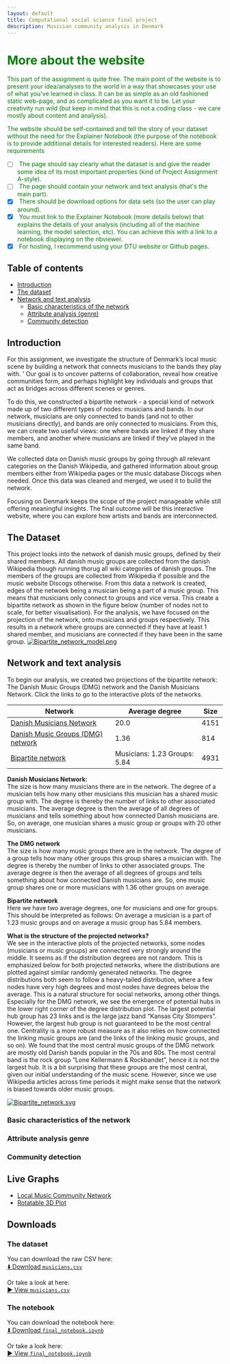 ```yaml
---
layout: default
title: Computational social science final project
description: Musician community analysis in Denmark
---
```



# <span style="color:green"> More about the website</span>

<span style="color:green"> This part of the assignment is quite free. The main point of the website is to present your idea/analyses to the world in a way that showcases your use of what you've learned in class. It can be as simple as an old fashioned static web-page, and as complicated as you want it to be. Let your creativity run wild (but keep in mind that this is not a coding class - we care mostly about content and analysis). </span>

<span style="color:green"> The website should be self-contained and tell the story of your dataset without the need for the Explainer Notebook (the purpose of the notebook is to provide additional details for interested readers). Here are some requirements </span>

- [ ] <span style="color:green"> The page should say clearly what the dataset is and give the reader some idea of its most important properties (kind of Project Assignment A-style).</span>
- [ ] <span style="color:green"> The page should contain your network and text analysis (that's the main part).</span>
- [x] <span style="color:green"> There should be download options for data sets (so the user can play around).</span>
- [x] <span style="color:green"> You must link to the Explainer Notebook (more details below) that explains the details of your analysis (including all of the machine learning, the model selection, etc). You can achieve this with a link to a notebook displaying on the nbviewer.</span>
- [X] <span style="color:green"> For hosting, I recommend using your DTU website or Github pages.</span>

## Table of contents
- [Introduction](#introduction)
- [The dataset](#the-dataset)
- [Network and text analysis](#network-and-text-analysis)
  - [Basic characteristics of the network](#basic-characteristics-of-the-network)
  - [Attribute analysis (genre)](#attribute-analysis-genre)
  - [Community detection](#community-detection)

## Introduction

For this assignment, we investigate the structure of Denmark’s local music scene by building a network that connects musicians to the bands they play with. '
Our goal is to uncover patterns of collaboration, reveal how creative communities form, and perhaps highlight key individuals and groups that act as bridges across different scenes or genres.

To do this, we constructed a bipartite network - a special kind of network made up of two different types of nodes: musicians and bands. 
In our network, musicians are only connected to bands (and not to other musicians directly), and bands are only connected to musicians. From this, we can create two useful views: one where bands are linked if they share members, and another where musicians are linked if they’ve played in the same band.

We collected data on Danish music groups by going through all relevant categories on the Danish Wikipedia, and gathered information about group members either from Wikipedia pages or the music database Discogs when needed. 
Once this data was cleaned and merged, we used it to build the network.

Focusing on Denmark keeps the scope of the project manageable while still offering meaningful insights. 
The final outcome will be this interactive website, where you can explore how artists and bands are interconnected. 


## The Dataset
This project looks into the network of danish music groups, defined by their shared members. All danish music groups are collected from the danish Wikipedia though running thorug all wiki categories of danish groups. The members of the groups are collected from Wikipedia if possible and the music website Discogs otherwise. 
From this data a network is created, edges of the netwoek being a musician being a part of a music group. This means that musicians only connect to groups and vice versa. This create a bipartite network as shown in the figure below (number of nodes not to scale, for better visualisation). For the analysis, we have focused on the projection of the network, onto musicians and groups respectively. This results in a network where groups are connected if they have at least 1 shared member, and musicians are connected if they have been in the same group.
[![Bipartite_network_model.png](assets/images/Bipartite_network_model.png)](https://aaresh1705.github.io/CSS_project_final/network_test.html)

## Network and text analysis
To begin our analysis, we created two projections of the bipartite network: The Danish Music Groups (DMG) network and the Danish Musicians Network. 
Click the links to go to the interactive plots of the networks.

| Network                                                                                      | Average degree               | Size |
|----------------------------------------------------------------------------------------------| ---------------------------- | ---- |
| [Danish Musicians Network](assets/graphs/network.html) | 20.0                         | 4151 |
| [Danish Music Groups (DMG) network](assets/graphs/network.html)                              | 1.36                         | 814  |
| [Bipartite network](assets/graphs/bipartite.html)                                            | Musicians: 1.23  Groups: 5.84| 4931 |

**Danish Musicians Network:** \
The size is how many musicians there are in the network. The degree of a musician tells how many other musicians this musician has a shared music group with. The degree is thereby the number of links to other associated musicians.
The average degree is then the average of all degrees of musicians and tells something about how connected Danish musicians are. So, on average, one musician shares a music group or groups with 20 other musicians.

**The DMG network** \
The size is how many music groups there are in the network. The degree of a group tells how many other groups this group shares a musician with. The degree is thereby the number of links to other associated groups.
The average degree is then the average of all degrees of groups and tells something about how connected Danish musicians are. So, one music group shares one or more musicians with 1.36 other groups on average.

**Bipartite network** \
Here we have two average degrees, one for musicians and one for groups.  This should be interpreted as follows: On average a musician is a part of 1.23 music groups and on average a music group has 5.84 members.

**What is the structure of the projected networks?** \
We see in the interactive plots of the projected networks, some nodes (musicians or music groups) are connected very strongly around the middle. It seems as if the distribution degrees are not random. This is emphasized below for both projected networks, where the distributions are plotted against similar randomly generated networks. The degree distributions both seem to follow a heavy-tailed distribution, where a few nodes have very high degrees and most nodes have degrees below the average. This is a natural structure for social networks, among other things. Especially for the DMG network, we see the emergence of potential hubs in the lower right corner of the degree distribution plot. The largest potential hub group has 23 links and is the large jazz band “Kansas City Stompers”. However, the largest hub group is not guaranteed to be the most central one. Centrality is a more robust measure as it also relies on how connected the linking music groups are (and the links of the linking music groups, and so on). We found that the most central music groups of the DMG network are mostly old Danish bands popular in the 70s and 80s. The most central band is the rock group “Lone Kellermann & Rockbandet”, hence it is not the largest hub. It is a bit surprising that these groups are the most central, given our initial understanding of the music scene. However, since we use Wikipedia articles across time periods it might make sense that the network is biased towards older music groups.


[![Bipartite_network.svg](assets/images/bipartite_network.svg)](assets/graphs/bipartite.html)


### Basic characteristics of the network
### Attribute analysis genre
### Community detection

## Live Graphs

- [Local Music Community Network](assets/graphs/network.html)  
- [Rotatable 3D Plot](assets/graphs/rotatable_plot.html)  

## Downloads
### The dataset
You can download the raw CSV here:\
[⬇️ Download `musicians.csv`](/data/musicians.csv)

Or take a look at here:\
[▶️ View `musicians.csv`](https://github.com/Aaresh1705/CSS_project_final/blob/main/data/musicians.csv)

### The notebook
You can download the notebook here:\
[⬇️ Download `final_notebook.ipynb`](assets/final_notebook.ipynb)

Or take a look here:\
[▶️ View `final_notebook.ipynb`](https://github.com/Aaresh1705/CSS_project_final/blob/main/final_notebook.ipynb)

